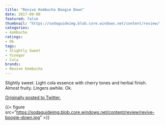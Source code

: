```yaml
---
title: "Revive Kombucha Boogie Down"
date: 2017-09-08
featured: false
thumbnail: "https://sodaguideimg.blob.core.windows.net/content/review/thumbs/revive-boogie-down.jpg"
categories:
- kombucha
ratings:
- Ok
tags:
- Slightly Sweet
- Vinegar
- Cola
brands:
- Revive Kombucha
---
```


Slightly sweet. Light cola essence with cherry tones and herbal finish. Almost fruity. Lingers awhile. Ok.

[Originally posted to Twitter.](https://twitter.com/Cavorter/status/906361121073975297)

{{< figure src="https://sodaguideimg.blob.core.windows.net/content/review/revive-boogie-down.jpg" >}}
